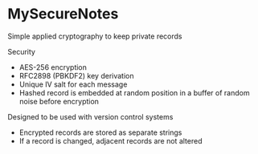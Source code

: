 # MySecureNotes
Simple applied cryptography to keep private records

Security
- AES-256 encryption
- RFC2898 (PBKDF2) key derivation
- Unique IV salt for each message
- Hashed record is embedded at random position in a buffer of random noise before encryption

Designed to be used with version control systems
- Encrypted records are stored as separate strings
- If a record is changed, adjacent records are not altered

